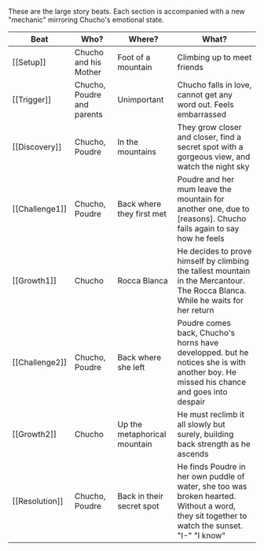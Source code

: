 These are the large story beats. Each section is accompanied with a new "mechanic" mirroring Chucho's emotional state.

| Beat            | Who?                       | Where?                       | What?                                                                                                                                        |
| --------------- | -------------------------- | ---------------------------- | -------------------------------------------------------------------------------------------------------------------------------------------- |
| [[Setup]]       | Chucho and his Mother      | Foot of a mountain           | Climbing up to meet friends                                                                                                                  |
| [[Trigger]]     | Chucho, Poudre and parents | Unimportant                  | Chucho falls in love, cannot get any word out. Feels embarrassed                                                                             |
| [[Discovery]]   | Chucho, Poudre             | In the mountains             | They grow closer and closer, find a secret spot with a gorgeous view, and watch the night sky                                                |
| [[Challenge1]] | Chucho, Poudre             | Back where they first met    | Poudre and her mum leave the mountain for another one, due to [reasons]. Chucho fails again to say how he feels                              |
| [[Growth1]]   | Chucho                     | Rocca Blanca                 | He decides to prove himself by climbing the tallest mountain in the Mercantour. The Rocca Blanca. While he waits for her return              |
| [[Challenge2]] | Chucho, Poudre             | Back where she left          | Poudre comes back, Chucho's horns have developped. but he notices she is with another boy. He missed his chance and goes into despair        |
| [[Growth2]]    | Chucho                     | Up the metaphorical mountain | He must reclimb it all slowly but surely, building back strength as he ascends                                                               |
| [[Resolution]]  | Chucho, Poudre             | Back in their secret spot    | He finds Poudre in her own puddle of water, she too was broken hearted. Without a word, they sit together to watch the sunset. "I-" "I know" |
